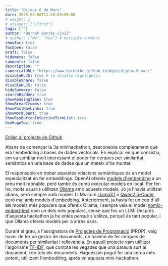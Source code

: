 ```yaml
---
title: "Dijous 6 de Març"
date: 2025-03-06T11:30:03+00:00
# weight: 1
# aliases: ["/first"]
tags: [""]
author: "Bernat Borràs Civil"
# author: ["Me", "You"] # multiple authors
showToc: true
TocOpen: false
draft: false
hidemeta: false
comments: false
description: ""
canonicalURL: "https://www.bernatbc.github.io/dgsi/dijous-6-marc"
disableHLJS: true # to disable highlightjs
disableShare: false
disableHLJS: false
hideSummary: false
searchHidden: true
ShowReadingTime: true
ShowBreadCrumbs: true
ShowPostNavLinks: true
ShowWordCount: true
ShowRssButtonInSectionTermList: true
UseHugoToc: true
---
```



[Enllaç al projecte de Github](https://github.com/DGSI-UPC/ChromaDB-Embedding)

Abans de començar la 3a minihackathon, desconeixia completament què era l'embedding a bases de dades vectorials. En explicar en què consistia, em va semblar molt interessant el poder fer cerques per similaritat semàntica en una base de dades que un mateix s'ha muntat.

El responsable en trobar aquestes relacions semàntiques és un model especialitzat en fer embeddings. OpenAI ofereix [models d'embedding](https://platform.openai.com/docs/guides/embeddings#embedding-models) a un preu molt raonable, però també és comú executar models en local. Per fer-ho, molts usuaris utilitzen [Ollama](https://ollama.com/) amb aquests models. Jo ja l'havia utilitzat abans, però sempre amb models LLMs com [Llama3.1](https://ollama.com/library/llama3.1) o [Qwen2.5-Coder](https://ollama.com/library/qwen2.5-coder), però mai amb models d'embedding. Anteriorment, ja havia fet un cop d'ull als models més populars que ofereix Ollama, i sempre veia el model [nomic-embed-text](https://ollama.com/library/nomic-embed-text) com un dels més populars, sense que fos un LLM. Després d'aquesta hackathon ja he entès perquè s'utilitza, perquè és tant popular, i que Ollama ofereix models per a altres usos.

Durant el grau, a l'assignatura de [Projectes de Programació](https://www.fib.upc.edu/ca/estudis/graus/grau-en-enginyeria-informatica/pla-destudis/assignatures/PROP) (PROP), vaig haver de fer un gestor de documents, on havíem de fer cerques de documents per similaritat i rellevància. En aquell projecte vam utilitzar l'algorisme [TF-IDF](https://en.wikipedia.org/wiki/Tf%E2%80%93idf), que compta les vegades que una paraula surt al document, i en tots els documents. Haguéssim pogut fer una cerca més potent, utilitzant l'embedding, après en aquesta mini-hackathon.